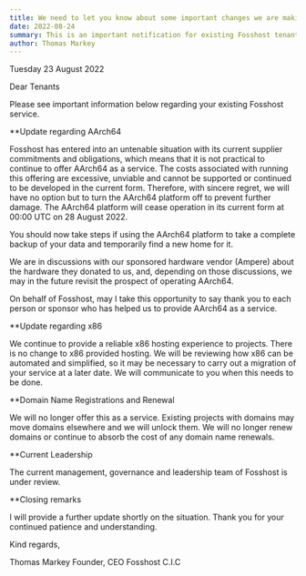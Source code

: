 ```yaml
---
title: We need to let you know about some important changes we are making
date: 2022-08-24
summary: This is an important notification for existing Fosshost tenants
author: Thomas Markey
---
```


Tuesday 23 August 2022

Dear Tenants

Please see important information below regarding your existing Fosshost service.

**Update regarding AArch64

Fosshost has entered into an untenable situation with its current supplier commitments and obligations, which means that it is not practical to continue to offer AArch64 as a service. The costs associated with running this offering are excessive, unviable and cannot be supported or continued to be developed in the current form. Therefore, with sincere regret, we will have no option but to turn the AArch64 platform off to prevent further damage. The AArch64 platform will cease operation in its current form at 00:00 UTC on 28 August 2022.

You should now take steps if using the AArch64 platform to take a complete backup of your data and temporarily find a new home for it.

We are in discussions with our sponsored hardware vendor (Ampere) about the hardware they donated to us, and, depending on those discussions, we may in the future revisit the prospect of operating AArch64.  

On behalf of Fosshost, may I take this opportunity to say thank you to each person or sponsor who has helped us to provide AArch64 as a service.

**Update regarding x86

We continue to provide a reliable x86 hosting experience to projects. There is no change to x86 provided hosting. We will be reviewing how x86 can be automated and simplified, so it may be necessary to carry out a migration of your service at a later date.  We will communicate to you when this needs to be done. 

**Domain Name Registrations and Renewal

We will no longer offer this as a service. Existing projects with domains may move domains elsewhere and we will unlock them. We will no longer renew domains or continue to absorb the cost of any domain name renewals.

**Current Leadership

The current management, governance and leadership team of Fosshost is under review. 

**Closing remarks

I will provide a further update shortly on the situation.   Thank you for your continued patience and understanding.

Kind regards,

Thomas Markey
Founder, CEO
Fosshost C.I.C



